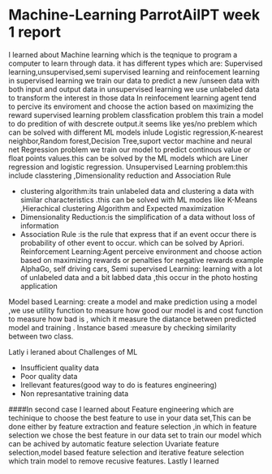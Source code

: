 # Machine-Learning ParrotAiIPT week 1 report
I learned about Machine learning which is the teqnique to program a computer to learn through data.
it has different types which are:
   Supervised learning,unsupervised,semi supervised learning and reinfocement learning
     in supervised learning we train our data to predict a new /unseen data with both input and output data
     in unsupervised learning we use unlabeled data to transform the interest in those data
     In reinfocement learning agent tend to percive its enviroment and choose the action based on maximizing the reward
  supervised learning problem 
   classfication problem this train a model to do predition of with descrete output.it seems like yes/no preblem
   which can be solved with different ML models inlude Logistic regression,K-nearest neighbor,Random forest,Decision Tree,suport vector machine and neural net
   Regression problem we train our model to predict continous value or float points values.this can be solved by the ML models which are Liner regression and logistic regression.
 Unsupervised Learning problem:this include classtering ,Dimensionality reduction and Association Rule
 - clustering algorithm:its train unlabeled data and clustering a data with similar characteristics .this can be solved with ML modes like K-Means ,Hierachical clustering Algorithm and Expected maximization
 - Dimensionality Reduction:is the simplification of a data without loss of information 
 - Association Rule :is the rule that express that if an event occur there is probability of other 
   event to occur. which can be solved by Apriori.
Reinforcement Learning:Agent perceive environment and choose action based on maximizing rewards or penalties for negative rewards example AlphaGo, self driving cars,
Semi supervised Learning: learning with a lot of unlabeled data and a bit labbed data ,this occur in the  photo hosting application 

Model based Learning: create a model and make prediction using a model ,we use utility function to measure how good our model is and cost function to measure how bad is , which it measure the diatance between predicted model and training .
Instance based :measure by checking similarity between two class.

Latly i leraned about  Challenges of ML
- Insufficient quality data 
- Poor quality data
- Irellevant features(good way to do is features engineering)
- Non represantative training data

####In second case
I learned about Feature engineering which are techinique to choose the best feature to use in your data set,This can be done either by feature extraction and feature selection ,in which in feature selection we chose the best feature in our data set to train our model which can be achived by automatic feature selection Uvariate feature selection,model based feature selection and iterative feature selection which train model to remove recusive features.
 Lastly I learned


